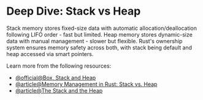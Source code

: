 # Deep Dive: Stack vs Heap

Stack memory stores fixed-size data with automatic allocation/deallocation following LIFO order - fast but limited. Heap memory stores dynamic-size data with manual management - slower but flexible. Rust's ownership system ensures memory safety across both, with stack being default and heap accessed via smart pointers.

Learn more from the following resources:

- [@official@Box, Stack and Heap](https://doc.rust-lang.org/rust-by-example/std/box.html)
- [@article@Memory Management in Rust: Stack vs. Heap](https://dev.to/iamdipankarpaul/memory-management-in-rust-stack-vs-heap-3m45)
- [@article@The Stack and the Heap](https://web.mit.edu/rust-lang_v1.25/arch/amd64_ubuntu1404/share/doc/rust/html/book/first-edition/the-stack-and-the-heap.html)
